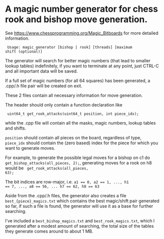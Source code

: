 <h1>A magic number generator for chess rook and bishop move generation.</h1>

See https://www.chessprogramming.org/Magic_Bitboards for more detailed information.

<code> Usage: magic_generator [bishop | rook] [threads] [maximum shift (optional)] </code>

The generator will search for better magic numbers (that lead to smaller lookup tables) indefinitely, 
if you want to terminate at any point, just CTRL-C and all important data will be saved.

If a full set of magic numbers (for all 64 squares) has been generated, a .cpp/.h file pair will be created on exit.

These 2 files contain all necessary information for move generation.

The header should only contain a function declaration like

<code> uint64_t get_rook_attacks(uint64_t position, int piece_idx); </code>

while the .cpp file will contain all the masks, magic numbers, lookup tables and shifts.

<code>position</code> should contain all pieces on the board, regardless of type, <code>piece_idx</code>
should contain the (zero based) index for the piece for which you want to generate moves.

For example, to generate the possible legal moves for a bishop on c1 do <code>get_bishop_attacks(all_pieces, 2);</code>,
generating moves for a rook on h8 would be <code> get_rook_attacks(all_pieces, 63);</code>

The bit indices are row-major, i.e. <code>a1 == 0, a2 == 1, ..., h1 == 7, ..., a8 == 56, ... h7 == 62, h8 == 63 </code>
 
Aside from the .cpp/.h files, the generator also creates a file <code> best_{piece}_magics.txt</code> which contains
the best magic/shift pair generated so far, if such a file is found, the generator will use it as a base for further searching.

I've included a <code>best_bishop_magics.txt</code> and <code>best_rook_magics.txt</code>, which I generated after a modest
amount of searching, the total size of the tables they generate comes around to about 1 MB.

